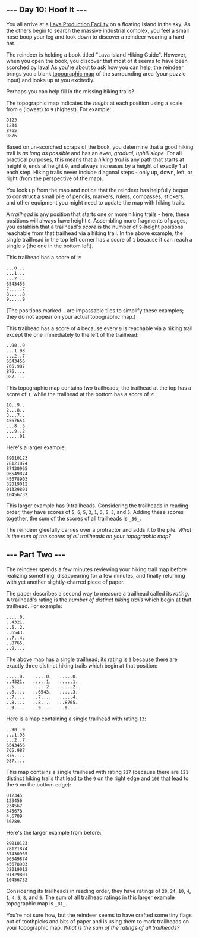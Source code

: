 ﻿
## --- Day 10: Hoof It ---

You all arrive at a  [Lava Production Facility](https://adventofcode.com/2023/day/15)  on a floating island in the sky. As the others begin to search the massive industrial complex, you feel a small nose boop your leg and look down to discover a  reindeer  wearing a hard hat.

The reindeer is holding a book titled "Lava Island Hiking Guide". However, when you open the book, you discover that most of it seems to have been scorched by lava! As you're about to ask how you can help, the reindeer brings you a blank  [topographic map](https://en.wikipedia.org/wiki/Topographic_map)  of the surrounding area (your puzzle input) and looks up at you excitedly.

Perhaps you can help fill in the missing hiking trails?

The topographic map indicates the  _height_  at each position using a scale from  `0`  (lowest) to  `9`  (highest). For example:

```
0123
1234
8765
9876

```

Based on un-scorched scraps of the book, you determine that a good hiking trail is  _as long as possible_  and has an  _even, gradual, uphill slope_. For all practical purposes, this means that a  _hiking trail_  is any path that starts at height  `0`, ends at height  `9`, and always increases by a height of exactly 1 at each step. Hiking trails never include diagonal steps - only up, down, left, or right (from the perspective of the map).

You look up from the map and notice that the reindeer has helpfully begun to construct a small pile of pencils, markers, rulers, compasses, stickers, and other equipment you might need to update the map with hiking trails.

A  _trailhead_  is any position that starts one or more hiking trails - here, these positions will always have height  `0`. Assembling more fragments of pages, you establish that a trailhead's  _score_  is the number of  `9`-height positions reachable from that trailhead via a hiking trail. In the above example, the single trailhead in the top left corner has a score of  `1`  because it can reach a single  `9`  (the one in the bottom left).

This trailhead has a score of  `2`:

```
...0...
...1...
...2...
6543456
7.....7
8.....8
9.....9

```

(The positions marked  `.`  are impassable tiles to simplify these examples; they do not appear on your actual topographic map.)

This trailhead has a score of  `4`  because every  `9`  is reachable via a hiking trail except the one immediately to the left of the trailhead:

```
..90..9
...1.98
...2..7
6543456
765.987
876....
987....

```

This topographic map contains  _two_  trailheads; the trailhead at the top has a score of  `1`, while the trailhead at the bottom has a score of  `2`:

```
10..9..
2...8..
3...7..
4567654
...8..3
...9..2
.....01

```

Here's a larger example:

```
89010123
78121874
87430965
96549874
45678903
32019012
01329801
10456732

```

This larger example has 9 trailheads. Considering the trailheads in reading order, they have scores of  `5`,  `6`,  `5`,  `3`,  `1`,  `3`,  `5`,  `3`, and  `5`. Adding these scores together, the sum of the scores of all trailheads is  `_36_`.

The reindeer gleefully carries over a protractor and adds it to the pile.  _What is the sum of the scores of all trailheads on your topographic map?_


## --- Part Two ---

The reindeer spends a few minutes reviewing your hiking trail map before realizing something, disappearing for a few minutes, and finally returning with yet another slightly-charred piece of paper.

The paper describes a second way to measure a trailhead called its  _rating_. A trailhead's rating is the  _number of distinct hiking trails_  which begin at that trailhead. For example:

```
.....0.
..4321.
..5..2.
..6543.
..7..4.
..8765.
..9....

```

The above map has a single trailhead; its rating is  `3`  because there are exactly three distinct hiking trails which begin at that position:

```
.....0.   .....0.   .....0.
..4321.   .....1.   .....1.
..5....   .....2.   .....2.
..6....   ..6543.   .....3.
..7....   ..7....   .....4.
..8....   ..8....   ..8765.
..9....   ..9....   ..9....

```

Here is a map containing a single trailhead with rating  `13`:

```
..90..9
...1.98
...2..7
6543456
765.987
876....
987....

```

This map contains a single trailhead with rating  `227`  (because there are  `121`  distinct hiking trails that lead to the  `9`  on the right edge and  `106`  that lead to the  `9`  on the bottom edge):

```
012345
123456
234567
345678
4.6789
56789.

```

Here's the larger example from before:

```
89010123
78121874
87430965
96549874
45678903
32019012
01329801
10456732

```

Considering its trailheads in reading order, they have ratings of  `20`,  `24`,  `10`,  `4`,  `1`,  `4`,  `5`,  `8`, and  `5`. The sum of all trailhead ratings in this larger example topographic map is  `_81_`.

You're not sure how, but the reindeer seems to have crafted some tiny flags out of toothpicks and bits of paper and is using them to mark trailheads on your topographic map.  _What is the sum of the ratings of all trailheads?_